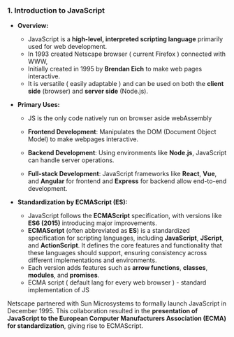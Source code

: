 
### **1. Introduction to JavaScript**

- **Overview:**
  - JavaScript is a **high-level, interpreted scripting language** primarily used for web development.
  - In 1993 created Netscape browser ( current Firefox ) connected with WWW,
  - Initially created in 1995 by **Brendan Eich** to make web pages interactive.
  - It is versatile ( easily adaptable ) and can be used on both the **client side** (browser) and **server side** (Node.js).

- **Primary Uses:**
  - JS is the only code natively run on browser aside webAssembly
  
  - **Frontend Development**: Manipulates the DOM (Document Object Model) to make webpages interactive.
  - **Backend Development**: Using environments like **Node.js**, JavaScript can handle server operations.
  - **Full-stack Development**: JavaScript frameworks like **React**, **Vue**, and **Angular** for frontend and **Express** for backend allow end-to-end development.

- **Standardization by ECMAScript (ES):**
  - JavaScript follows the **ECMAScript** specification, with versions like **ES6 (2015)** introducing major improvements.
  - **ECMAScript** (often abbreviated as **ES**) is a standardized specification for scripting languages, including **JavaScript**, **JScript**, and **ActionScript**. It defines the core features and functionality that these languages should support, ensuring consistency across different implementations and environments.
  - Each version adds features such as **arrow functions**, **classes**, **modules**, and **promises**.
  - ECMA script ( default lang for every web browser ) - standard implementation of JS 
    

Netscape partnered with Sun Microsystems to formally launch JavaScript in December 1995. This collaboration resulted in the **presentation of JavaScript to the European Computer Manufacturers Association (ECMA) for standardization**, giving rise to ECMAScript.



